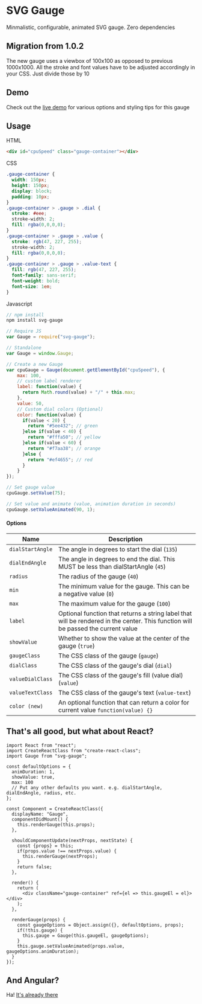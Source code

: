 # SVG Gauge
Minmalistic, configurable, animated SVG gauge. Zero dependencies




## Migration from 1.0.2

The new gauge uses a viewbox of 100x100 as opposed to previous 1000x1000. All the stroke and font values have to be adjusted accordingly in your CSS. Just divide those by 10


## Demo
Check out the [live demo](http://codepen.io/naikus/pen/BzkoLL) for various options and styling tips for this gauge


## Usage

HTML
```html
<div id="cpuSpeed" class="gauge-container"></div>
```
CSS
```css
.gauge-container {
  width: 150px;
  height: 150px;
  display: block;
  padding: 10px;
}
.gauge-container > .gauge > .dial {
  stroke: #eee;
  stroke-width: 2;
  fill: rgba(0,0,0,0);
}
.gauge-container > .gauge > .value {
  stroke: rgb(47, 227, 255);
  stroke-width: 2;
  fill: rgba(0,0,0,0);
}
.gauge-container > .gauge > .value-text {
  fill: rgb(47, 227, 255);
  font-family: sans-serif;
  font-weight: bold;
  font-size: 1em;
}
```
Javascript
```js
// npm install
npm install svg-gauge

// Require JS
var Gauge = require("svg-gauge");

// Standalone
var Gauge = window.Gauge;

// Create a new Gauge
var cpuGauge = Gauge(document.getElementById("cpuSpeed"), {
    max: 100,
    // custom label renderer
    label: function(value) {
      return Math.round(value) + "/" + this.max;
    },
    value: 50,
    // Custom dial colors (Optional)
    color: function(value) {
      if(value < 20) {
        return "#5ee432"; // green
      }else if(value < 40) {
        return "#fffa50"; // yellow
      }else if(value < 60) {
        return "#f7aa38"; // orange
      }else {
        return "#ef4655"; // red
      }
    }
});

// Set gauge value
cpuGauge.setValue(75);

// Set value and animate (value, animation duration in seconds)
cpuGauge.setValueAnimated(90, 1);

```

#### Options

|      Name            |                  Description                       |
| -------------------- | ------------------------------------------------------------------------------------- |
| ```dialStartAngle``` | The angle in degrees to start the dial (```135```)       |
| ```dialEndAngle```   | The angle in degrees to end the dial. This MUST be less than dialStartAngle (```45```)  |
| ```radius```         | The radius of the gauge (```40```) |
| ```min```            | The minimum value for the gauge. This can be a negative value (```0```)  |
| ```max```            | The maximum value for the gauge (```100```)  |
| ```label```          | Optional function that returns a string label that will be rendered in the center. This function will be passed the current value |
| ```showValue```      | Whether to show the value at the center of the gauge (```true```) |
| ```gaugeClass```     | The CSS class of the gauge (```gauge```) |
| ```dialClass```      | The CSS class of the gauge's dial (```dial```) |
| ```valueDialClass``` | The CSS class of the gauge's fill (value dial) (```value```) |
| ```valueTextClass``` | The CSS class of the gauge's text (```value-text```) |
| ```color (new)```    | An optional function that can return a color for current value  ```function(value) {}``` |



## That's all good, but what about React?
```JSX
import React from "react";
import CreateReactClass from "create-react-class";
import Gauge from "svg-gauge";

const defaultOptions = {
  animDuration: 1,
  showValue: true,
  max: 100
  // Put any other defaults you want. e.g. dialStartAngle, dialEndAngle, radius, etc.
};

const Component = CreateReactClass({
  displayName: "Gauge",
  componentDidMount() {
    this.renderGauge(this.props);
  },

  shouldComponentUpdate(nextProps, nextState) {
    const {props} = this;
    if(props.value !== nextProps.value) {
      this.renderGauge(nextProps);
    }
    return false;
  },

  render() {
    return (
      <div className="gauge-container" ref={el => this.gaugeEl = el}></div>
    );
  },

  renderGauge(props) {
    const gaugeOptions = Object.assign({}, defaultOptions, props);
    if(!this.gauge) {
      this.gauge = Gauge(this.gaugeEl, gaugeOptions);
    }
    this.gauge.setValueAnimated(props.value, gaugeOptions.animDuration);
  }
});
```

## And Angular?
Ha! [It's already there](https://github.com/mattlewis92/angular-gauge)
